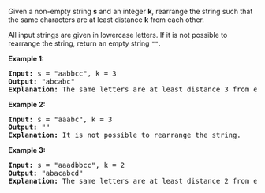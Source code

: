 <div><p>Given a non-empty string <b>s</b> and an integer <b>k</b>, rearrange the string such that the same characters are at least distance <b>k</b> from each other.</p>

<p>All input strings are given in lowercase letters. If it is not possible to rearrange the string, return an empty string <code>""</code>.</p>

<p><strong>Example 1:</strong></p>

<div>
<pre><strong>Input: </strong>s = <span id="example-input-1-1">"aabbcc"</span>, k = <span id="example-input-1-2">3</span>
<strong>Output: </strong><span id="example-output-1">"abcabc" 
<strong>Explanation: </strong></span>The same letters are at least distance 3 from each other.
</pre>

<div>
<p><strong>Example 2:</strong></p>

<pre><strong>Input: </strong>s = <span id="example-input-2-1">"aaabc"</span>, k = <span id="example-input-2-2">3</span>
<strong>Output: </strong><span id="example-output-2">"" 
<strong>Explanation:</strong> </span>It is not possible to rearrange the string.
</pre>

<div>
<p><strong>Example 3:</strong></p>

<pre><strong>Input: </strong>s = <span id="example-input-3-1">"aaadbbcc"</span>, k = <span id="example-input-3-2">2</span>
<strong>Output: </strong><span id="example-output-3">"abacabcd"
</span><span id="example-output-2"><strong>Explanation:</strong> </span>The same letters are at least distance 2 from each other.
</pre>
</div>
</div>
</div></div>